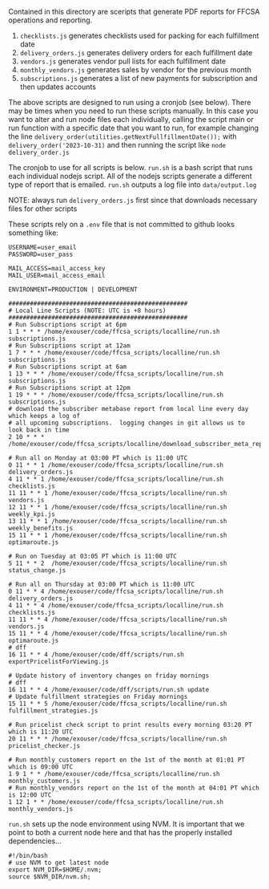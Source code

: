 Contained in this directory are sceripts that generate PDF reports for FFCSA operations and reporting.

1. `checklists.js` generates checklists used for packing for each fulfillment date
2. `delivery_orders.js` generates delivery orders for each fulfillment date
3. `vendors.js` generates vendor pull lists for each fulfillment date
4. `monthly_vendors.js`  generates sales by vendor for the previous month
5. `subscriptions.js`  generates a list of new payments for subscription and then updates accounts

The above scripts are designed to run using a cronjob (see below).  There may be times when you need to run these scripts
manually.  In this case you want to alter and run node files each individually,
calling the script main or run function with a specific date that you want to run,
for example changing the line `delivery_order(utilities.getNextFullfillmentDate());` with `delivery_order('2023-10-31)`
and then running the script like  `node delivery_order.js` 

The cronjob to use for all scripts is below.  `run.sh` is a bash script that runs
each individual nodejs script.  All of the nodejs scripts generate a different
type of report that is emailed.  `run.sh` outputs a log file into `data/output.log`

NOTE: always run `delivery_orders.js` first since that downloads necessary files for other
scripts

These scripts rely on a `.env` file that is not committed to github looks something like:
```
USERNAME=user_email
PASSWORD=user_pass

MAIL_ACCESS=mail_access_key
MAIL_USER=mail_access_email

ENVIRONMENT=PRODUCTION | DEVELOPMENT
```

```
##################################################
# Local Line Scripts (NOTE: UTC is +8 hours)
##################################################
# Run Subscriptions script at 6pm
1 1 * * * /home/exouser/code/ffcsa_scripts/localline/run.sh subscriptions.js
# Run Subscriptions script at 12am
1 7 * * * /home/exouser/code/ffcsa_scripts/localline/run.sh subscriptions.js
# Run Subscriptions script at 6am
1 13 * * * /home/exouser/code/ffcsa_scripts/localline/run.sh subscriptions.js
# Run Subscriptions script at 12pm
1 19 * * * /home/exouser/code/ffcsa_scripts/localline/run.sh subscriptions.js
# download the subscriber metabase report from local line every day which keeps a log of
# all upcoming subscriptions.  logging changes in git allows us to look back in time
2 10 * * * /home/exouser/code/ffcsa_scripts/localline/download_subscriber_meta_report.sh

# Run all on Monday at 03:00 PT which is 11:00 UTC
0 11 * * 1 /home/exouser/code/ffcsa_scripts/localline/run.sh delivery_orders.js
4 11 * * 1 /home/exouser/code/ffcsa_scripts/localline/run.sh checklists.js
11 11 * * 1 /home/exouser/code/ffcsa_scripts/localline/run.sh vendors.js
12 11 * * 1 /home/exouser/code/ffcsa_scripts/localline/run.sh weekly_kpi.js
13 11 * * 1 /home/exouser/code/ffcsa_scripts/localline/run.sh weekly_benefits.js
15 11 * * 1 /home/exouser/code/ffcsa_scripts/localline/run.sh optimaroute.js

# Run on Tuesday at 03:05 PT which is 11:00 UTC
5 11 * * 2  /home/exouser/code/ffcsa_scripts/localline/run.sh status_change.js

# Run all on Thursday at 03:00 PT which is 11:00 UTC
0 11 * * 4 /home/exouser/code/ffcsa_scripts/localline/run.sh delivery_orders.js
4 11 * * 4 /home/exouser/code/ffcsa_scripts/localline/run.sh checklists.js
11 11 * * 4 /home/exouser/code/ffcsa_scripts/localline/run.sh vendors.js
15 11 * * 4 /home/exouser/code/ffcsa_scripts/localline/run.sh optimaroute.js
# dff
16 11 * * 4 /home/exouser/code/dff/scripts/run.sh exportPricelistForViewing.js

# Update history of inventory changes on friday mornings
# dff
16 11 * * 4 /home/exouser/code/dff/scripts/run.sh update
# Update fulfillment strategies on Friday mornings
15 11 * * 5 /home/exouser/code/ffcsa_scripts/localline/run.sh fulfillment_strategies.js

# Run pricelist check script to print results every morning 03:20 PT which is 11:20 UTC
20 11 * * * /home/exouser/code/ffcsa_scripts/localline/run.sh pricelist_checker.js

# Run monthly_customers report on the 1st of the month at 01:01 PT which is 09:00 UTC
1 9 1 * * /home/exouser/code/ffcsa_scripts/localline/run.sh monthly_customers.js
# Run monthly_vendors report on the 1st of the month at 04:01 PT which is 12:00 UTC
1 12 1 * * /home/exouser/code/ffcsa_scripts/localline/run.sh monthly_vendors.js
```

`run.sh` sets up the node environment using NVM. It is important that we point to both
a current node here and that has the properly installed dependencies...

```
#!/bin/bash
# use NVM to get latest node
export NVM_DIR=$HOME/.nvm;
source $NVM_DIR/nvm.sh;
```
